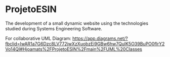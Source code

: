 # ProjetoESIN

The development of a small dynamic website using the technologies studied during Systems Engineering Software.

For collaborative UML Diagram:
https://app.diagrams.net/?fbclid=IwAR1a7G6Dzc8LV772jwXzXuobzEi9GBw6hw7QulK5O39BuPO0flrY2Vo14QI#Hjoamats%2FProjetoESIN%2Fmain%2FUML%20Classes
